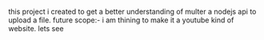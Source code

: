 this project i created to get a better understanding of multer a nodejs api to  upload a file.
future scope:- i am thining to make it a youtube kind of website. lets see

